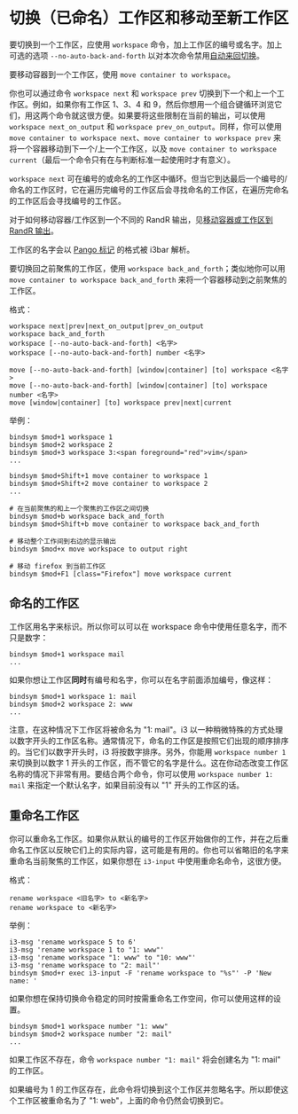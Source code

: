 # 切换（已命名）工作区和移动至新工作区

要切换到一个工作区，应使用 `workspace` 命令，加上工作区的编号或名字。加上可选的选项 `--no-auto-back-and-forth` 以对本次命令禁用[自动来回切换](../配置i3/当切换当前工作区时自动来回切换.md)。

要移动容器到一个工作区，使用 `move container to workspace`。

你也可以通过命令 `workspace next` 和 `workspace prev` 切换到下一个和上一个工作区。例如，如果你有工作区 1、3、4 和 9，然后你想用一个组合键循环浏览它们，用这两个命令就这很方便。如果要将这些限制在当前的输出，可以使用 `workspace next_on_output` 和 `workspace prev_on_output`。同样，你可以使用 `move container to workspace next`、`move container to workspace prev` 来将一个容器移动到下一个/上一个工作区，以及 `move container to workspace current`（最后一个命令只有在与判断标准一起使用时才有意义）。

`workspace next` 可在编号的或命名的工作区中循环。但当它到达最后一个编号的/命名的工作区时，它在遍历完编号的工作区后会寻找命名的工作区，在遍历完命名的工作区后会寻找编号的工作区。

对于如何移动容器/工作区到一个不同的 RandR 输出，见[移动容器或工作区到 RandR 输出](移动容器或工作区到RandR输出.md)。

工作区的名字会以 [Pango 标记](https://developer.gnome.org/pango/stable/pango-Markup.html) 的格式被 i3bar 解析。

要切换回之前聚焦的工作区，使用 `workspace back_and_forth`；类似地你可以用 `move container to workspace back_and_forth` 来将一个容器移动到之前聚焦的工作区。

格式：
```
workspace next|prev|next_on_output|prev_on_output
workspace back_and_forth
workspace [--no-auto-back-and-forth] <名字>
workspace [--no-auto-back-and-forth] number <名字>

move [--no-auto-back-and-forth] [window|container] [to] workspace <名字>
move [--no-auto-back-and-forth] [window|container] [to] workspace number <名字>
move [window|container] [to] workspace prev|next|current
```

举例：

```
bindsym $mod+1 workspace 1
bindsym $mod+2 workspace 2
bindsym $mod+3 workspace 3:<span foreground="red">vim</span>
...

bindsym $mod+Shift+1 move container to workspace 1
bindsym $mod+Shift+2 move container to workspace 2
...

# 在当前聚焦的和上一个聚焦的工作区之间切换
bindsym $mod+b workspace back_and_forth
bindsym $mod+Shift+b move container to workspace back_and_forth

# 移动整个工作间到右边的显示输出
bindsym $mod+x move workspace to output right

# 移动 firefox 到当前工作区
bindsym $mod+F1 [class="Firefox"] move workspace current
```

## 命名的工作区

工作区用名字来标识。所以你可以可以在 workspace 命令中使用任意名字，而不只是数字：
```
bindsym $mod+1 workspace mail
...
```

如果你想让工作区**同时**有编号和名字，你可以在名字前面添加编号，像这样：
```
bindsym $mod+1 workspace 1: mail
bindsym $mod+2 workspace 2: www
...
```

注意，在这种情况下工作区将被命名为 "1: mail"。i3 以一种稍微特殊的方式处理以数字开头的工作区名称。通常情况下，命名的工作区是按照它们出现的顺序排序的。当它们以数字开头时，i3 将按数字排序。另外，你能用 `workspace number 1` 来切换到以数字 1 开头的工作区，而不管它的名字是什么。这在你动态改变工作区名称的情况下非常有用。要结合两个命令，你可以使用 `workspace number 1: mail` 来指定一个默认名字，如果目前没有以 "1" 开头的工作区的话。

## 重命名工作区

你可以重命名工作区。如果你从默认的编号的工作区开始做你的工作，并在之后重命名工作区以反映它们上的实际内容，这可能是有用的。你也可以省略旧的名字来重命名当前聚焦的工作区，如果你想在 `i3-input` 中使用重命名命令，这很方便。

格式：
```
rename workspace <旧名字> to <新名字>
rename workspace to <新名字>
```

举例：
```
i3-msg 'rename workspace 5 to 6'
i3-msg 'rename workspace 1 to "1: www"'
i3-msg 'rename workspace "1: www" to "10: www"'
i3-msg 'rename workspace to "2: mail"'
bindsym $mod+r exec i3-input -F 'rename workspace to "%s"' -P 'New name: '
```

如果你想在保持切换命令稳定的同时按需重命名工作空间，你可以使用这样的设置。

```
bindsym $mod+1 workspace number "1: www"
bindsym $mod+2 workspace number "2: mail"
...
```

如果工作区不存在，命令 `workspace number "1: mail"` 将会创建名为 "1: mail" 的工作区。

如果编号为 1 的工作区存在，此命令将切换到这个工作区并忽略名字。所以即使这个工作区被重命名为了 "1: web"，上面的命令仍然会切换到它。

